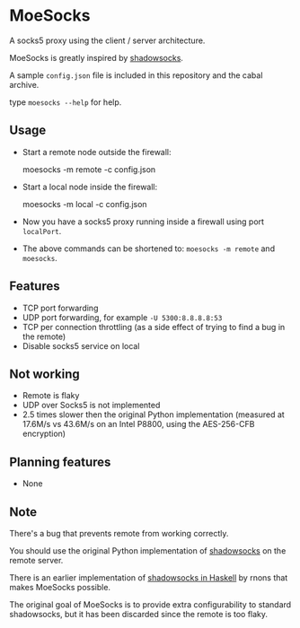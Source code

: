 MoeSocks
========


A socks5 proxy using the client / server architecture.

MoeSocks is greatly inspired by [shadowsocks].

A sample `config.json` file is included in this repository and the cabal
archive.

type `moesocks --help` for help.

Usage
-----

* Start a remote node outside the firewall: 
          
    moesocks -m remote -c config.json
* Start a local node inside the firewall: 
    
    moesocks -m local -c config.json
* Now you have a socks5 proxy running inside a firewall using port `localPort`.
* The above commands can be shortened to: `moesocks -m remote` and `moesocks`.

Features
--------
* TCP port forwarding
* UDP port forwarding, for example `-U 5300:8.8.8.8:53`
* TCP per connection throttling (as a side effect of trying to find a bug in the
remote)
* Disable socks5 service on local

Not working
-----------
* Remote is flaky 
* UDP over Socks5 is not implemented
* 2.5 times slower then the original Python implementation (measured at 17.6M/s
    vs 43.6M/s on an Intel P8800, using the AES-256-CFB encryption)

Planning features
------------------
* None

Note
------

There's a bug that prevents remote from working correctly.

You should use the original Python implementation of [shadowsocks] on the remote
server.

There is an earlier implementation of [shadowsocks in Haskell] by rnons that
makes MoeSocks possible. 

The original goal of MoeSocks is to provide extra configurability to standard
shadowsocks, but it has been discarded since the remote is too flaky. 

[shadowsocks]:https://github.com/shadowsocks/shadowsocks 
[shadowsocks in Haskell]:https://github.com/rnons/shadowsocks-haskell



